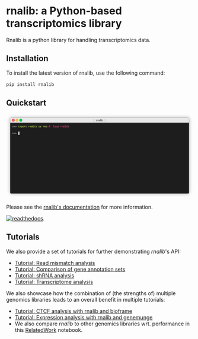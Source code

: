# rnalib: a Python-based transcriptomics library

Rnalib is a python library for handling transcriptomics data.

## Installation

To install the latest version of rnalib, use the following command:

```bash
pip install rnalib
```

## Quickstart
![API demo](docs/_static/screencasts/introduction.gif)

Please see the [rnalib's documentation](https://rnalib.readthedocs.io/en/latest/) for more information.

[<img alt="readthedocs" src="https://docs.readthedocs.io/en/stable/_static/logo.svg" width="300"/>](https://rnalib.readthedocs.io/en/latest/).

## Tutorials

We also provide a set of tutorials for further demonstrating *rnalib*'s API:
* [Tutorial: Read mismatch analysis](notebooks/Tutorial_mismatch_analysis.ipynb)
* [Tutorial: Comparison of gene annotation sets](notebooks/Tutorial_compare_annotation_sets.ipynb)
* [Tutorial: shRNA analysis](notebooks/Tutorial_shRNA_analysis.ipynb)
* [Tutorial: Transcriptome analysis](notebooks/Tutorial_transcriptome_annotation.ipynb)

We also showcase how the combination of (the strengths of) multiple genomics libraries leads to an overall benefit in multiple tutorials:
* [Tutorial: CTCF analysis with rnalib and bioframe](notebooks/Tutorial_CTCF_analysis.ipynb)
* [Tutorial: Expression analysis with rnalib and genemunge](notebooks/Tutorial_expression_analysis.ipynb)
* We also compare *rnalib* to other genomics libraries wrt. performance in this [RelatedWork](notebooks/RelatedWork_performance.ipynb) notebook.
